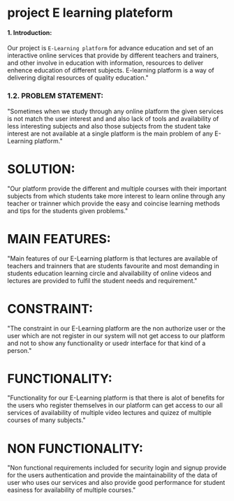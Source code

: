 # project E learning plateform
#### 1. Introduction:
Our project is `E-Learning platform` for advance education and set of an interactive online services that provide by different teachers and trainers, and other involve in 
education with information, resources to deliver enhence education of different subjects. E-learning platform is a way of delivering digital resources of quality education."
### 1.2. PROBLEM STATEMENT:
"Sometimes when we study through any online platform the given services is not match the user interest and and also lack of tools and availability of less interesting subjects 
and also those subjects from the student take interest are not available at a single platform is the main problem of any E-Learning platform."
# SOLUTION:
"Our platform provide the different and multiple courses with their important subjects from which  students take more interest to learn online through any teacher or trainner 
which provide the easy and coincise learning methods and tips for the students given problems."
# MAIN FEATURES:
"Main features of our E-Learning platform is that lectures are available of teachers and trainners that are students favourite and most demanding in students education learning 
circle and alvailability of online videos and lectures are provided to fulfil the student needs and requirement."
# CONSTRAINT:
"The constraint in our E-Learning platform are  the non authorize user or the user which are not register in our system will not get access to our platform  and not to show any 
functionality or usedr interface for that kind of a person."
# FUNCTIONALITY:
"Functionality for our E-Learning platform is that there is alot of benefits for the users who register themselves in our platform can get access to our all services of 
availability of multiple video lectures and quizez of multiple courses of many subjects."
# NON FUNCTIONALITY:
"Non functional requirements included for security login and signup provide for the users authentication and provide the maintainability of the data of user who uses our 
services and also provide good performance for student easiness for availability of multiple courses."

